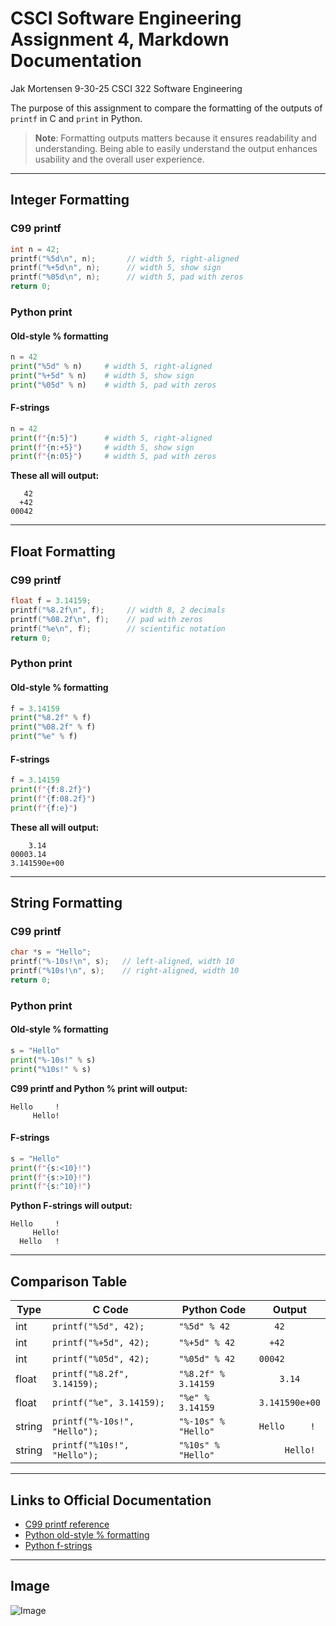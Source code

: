 # CSCI Software Engineering Assignment 4, Markdown Documentation

Jak Mortensen 9-30-25 CSCI 322 Software Engineering

The purpose of this assignment to compare the formatting of the outputs of `printf` in C and `print` in Python. 

> **Note**: Formatting outputs matters because it ensures readability and understanding. Being able to easily understand the output enhances usability and the overall user experience.

---

## Integer Formatting

### C99 printf

```c
int n = 42; 
printf("%5d\n", n);       // width 5, right-aligned 
printf("%+5d\n", n);      // width 5, show sign 
printf("%05d\n", n);      // width 5, pad with zeros 
return 0;
```

### Python print

#### Old-style % formatting

```python
n = 42 
print("%5d" % n)     # width 5, right-aligned 
print("%+5d" % n)    # width 5, show sign 
print("%05d" % n)    # width 5, pad with zeros 
```

#### F-strings

```python
n = 42 
print(f"{n:5}")      # width 5, right-aligned 
print(f"{n:+5}")     # width 5, show sign 
print(f"{n:05}")     # width 5, pad with zeros
```

**These all will output:**

```
   42 
  +42 
00042
```

---

## Float Formatting

### C99 printf

```c
float f = 3.14159; 
printf("%8.2f\n", f);     // width 8, 2 decimals 
printf("%08.2f\n", f);    // pad with zeros 
printf("%e\n", f);        // scientific notation 
return 0;
```

### Python print

#### Old-style % formatting

```python
f = 3.14159 
print("%8.2f" % f) 
print("%08.2f" % f) 
print("%e" % f)
```

#### F-strings

```python
f = 3.14159 
print(f"{f:8.2f}") 
print(f"{f:08.2f}") 
print(f"{f:e}")
```

**These all will output:**

```
    3.14
00003.14
3.141590e+00
```

---

## String Formatting

### C99 printf

```c
char *s = "Hello"; 
printf("%-10s!\n", s);   // left-aligned, width 10 
printf("%10s!\n", s);    // right-aligned, width 10 
return 0;
```

### Python print

#### Old-style % formatting

```python
s = "Hello" 
print("%-10s!" % s) 
print("%10s!" % s)
```

**C99 printf and Python % print will output:**

```
Hello     !
     Hello!
```

####  F-strings

```python
s = "Hello" 
print(f"{s:<10}!") 
print(f"{s:>10}!") 
print(f"{s:^10}!")
```

**Python F-strings will output:**

```
Hello     !
     Hello!
  Hello   !
```

---

## Comparison Table

| Type   | C Code                        | Python Code             | Output           |
|--------|-------------------------------|--------------------------|------------------|
| int    | `printf("%5d", 42);`          | `"%5d" % 42`             | `   42`          |
| int    | `printf("%+5d", 42);`         | `"%+5d" % 42`            | `  +42`          |
| int    | `printf("%05d", 42);`         | `"%05d" % 42`            | `00042`          |
| float  | `printf("%8.2f", 3.14159);`   | `"%8.2f" % 3.14159`      | `    3.14`       |
| float  | `printf("%e", 3.14159);`      | `"%e" % 3.14159`         | `3.141590e+00`   |
| string | `printf("%-10s!", "Hello");`  | `"%-10s" % "Hello"`      | `Hello     !`    |
| string | `printf("%10s!", "Hello");`   | `"%10s" % "Hello"`       | `     Hello!`    |

---

## Links to Official Documentation

- [C99 printf reference](https://en.cppreference.com/w/c/io/fprintf)
- [Python old-style % formatting](https://docs.python.org/3/library/stdtypes.html#printf-style-string)
- [Python f-strings](https://docs.python.org/3/reference/lexical_analysis.html#f-strings)

---

## Image

![Image](https://static1.makeuseofimages.com/wordpress/wp-content/uploads/2021/12/c-programming-vs-python-programming.jpg)